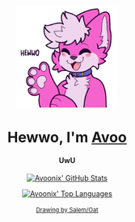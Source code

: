 <div align="center">
	<img src="https://github.com/avoonix/avoonix/raw/master/hewwo.png" alt="Happy pink fox smiling and waving hello" height="200">
</div>

<h1 align="center">Hewwo, I'm <a href="https://avoonix.com/" target="_blank">Avoo</a>
<h4 align="center">UwU</h4>

<div align="center">

[![Avoonix' GitHub Stats](https://github-readme-stats.vercel.app/api?username=avoonix&show_icons=true&theme=omni&include_all_commits=true&count_private=true&title_color=ff55c8&text_color=ff55c8&icon_color=ff55c8&border_color=ff55c8&bg_color=ffd4f1&cache_seconds=62100&border_radius=24&disable_animations=true)](https://github.com/anuraghazra/github-readme-stats)

[![Avoonix' Top Languages](https://github-readme-stats.vercel.app/api/top-langs/?username=avoonix&langs_count=6&theme=omni&title_color=ff55c8&text_color=ff55c8&icon_color=ff55c8&border_color=ff55c8&bg_color=ffd4f1&cache_seconds=62100&border_radius=24)](https://github.com/anuraghazra/github-readme-stats)

<small><a href="https://www.spookyfoxinc.com/">Drawing by Salem/Oat</a></small>

</div>
